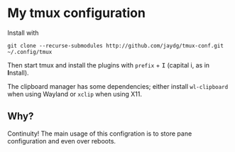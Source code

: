 # My tmux configuration

Install with

```
git clone --recurse-submodules http://github.com/jaydg/tmux-conf.git ~/.config/tmux
```

Then start tmux and install the plugins with `prefix` + <kbd>I</kbd> (capital
i, as in **I**nstall).

The clipboard manager has some dependencies; either install `wl-clipboard`
when using Wayland or `xclip` when using X11.

## Why?

Continuity! The main usage of this configration is to store pane configuration
and even over reboots.
